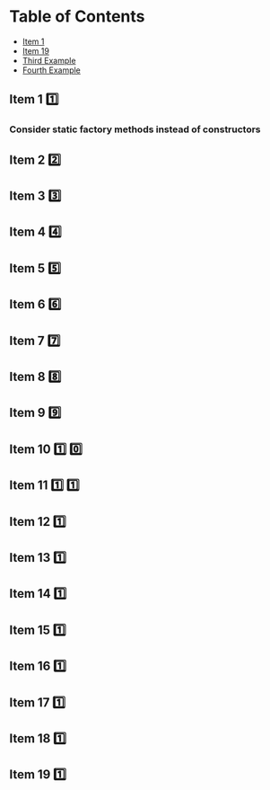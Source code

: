 
# Table of Contents

- [Item 1](#item-1)
- [Item 19](#item-19-:one:)
- [Third Example](#third-example)
- [Fourth Example](#fourth-examplehttpwwwfourthexamplecom)


## Item 1 :one:

###  Consider static factory methods instead of constructors
    

## Item 2 :two:

## Item 3 :three:

## Item 4 :four:

## Item 5 :five:

## Item 6 :six:

## Item 7 :seven:

## Item 8 :eight:

## Item 9 :nine:

## Item 10 :one: :zero:

## Item 11 :one: :one:

## Item 12 :one:

## Item 13 :one:

## Item 14 :one:

## Item 15 :one:

## Item 16 :one:


## Item 17 :one:

## Item 18 :one:

## Item 19 :one:
